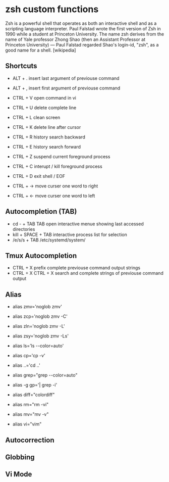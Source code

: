 # zsh custom functions
Zsh is a powerful shell that operates as both an interactive shell and as a scripting language interpreter. Paul Falstad wrote the first version of Zsh in 1990 while a student at Princeton University. The name zsh derives from the name of Yale professor Zhong Shao (then an Assistant Professor at Princeton University) — Paul Falstad regarded Shao's login-id, "zsh", as a good name for a shell. [wikipedia]

## Shortcuts ##
* ALT + .       insert last argument of previouse command
* ALT + ,       insert first argument of previouse command

* CTRL + V      open command in vi
* CTRL + U      delete complete line
* CTRL + L      clean screen
* CTRL + K      delete line after cursor
* CTRL + R      history search backward
* CTRL + E      history search forward
* CTRL + Z      suspend current foreground process
* CTRL + C      interupt / kill foreground process
* CTRL + D      exit shell / EOF
* CTRL + ->     move curser one word to right
* CTRL + <-     move curser one word to left


## Autocompletion (TAB) ##
* cd - + TAB TAB        open interactive menue showing last accessed directories
* kill + SPACE + TAB    interactive process list for selection
* /e/s/s + TAB          /etc/systemd/system/


## Tmux Autocompletion ##
* CTRL + X               prefix complete previouse command output strings
* CTRL + X CTRL + X      search and complete strings of previouse command output


## Alias ##
* alias zmv='noglob zmv'
* alias zcp='noglob zmv -C'
* alias zln='noglob zmv -L'
* alias zsy='noglob zmv -Ls'

* alias ls='ls --color=auto'
* alias cp='cp -v'
* alias ..='cd ..'
* alias grep="grep --color=auto"
* alias -g gp='| grep -i'
* alias diff="colordiff"
* alias rm="rm -vi"
* alias mv="mv -v"
* alias vi="vim"


## Autocorrection ##


## Globbing ##


## Vi Mode ##
